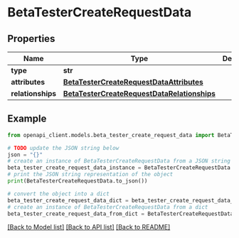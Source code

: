# BetaTesterCreateRequestData


## Properties

Name | Type | Description | Notes
------------ | ------------- | ------------- | -------------
**type** | **str** |  | 
**attributes** | [**BetaTesterCreateRequestDataAttributes**](BetaTesterCreateRequestDataAttributes.md) |  | 
**relationships** | [**BetaTesterCreateRequestDataRelationships**](BetaTesterCreateRequestDataRelationships.md) |  | [optional] 

## Example

```python
from openapi_client.models.beta_tester_create_request_data import BetaTesterCreateRequestData

# TODO update the JSON string below
json = "{}"
# create an instance of BetaTesterCreateRequestData from a JSON string
beta_tester_create_request_data_instance = BetaTesterCreateRequestData.from_json(json)
# print the JSON string representation of the object
print(BetaTesterCreateRequestData.to_json())

# convert the object into a dict
beta_tester_create_request_data_dict = beta_tester_create_request_data_instance.to_dict()
# create an instance of BetaTesterCreateRequestData from a dict
beta_tester_create_request_data_from_dict = BetaTesterCreateRequestData.from_dict(beta_tester_create_request_data_dict)
```
[[Back to Model list]](../README.md#documentation-for-models) [[Back to API list]](../README.md#documentation-for-api-endpoints) [[Back to README]](../README.md)


